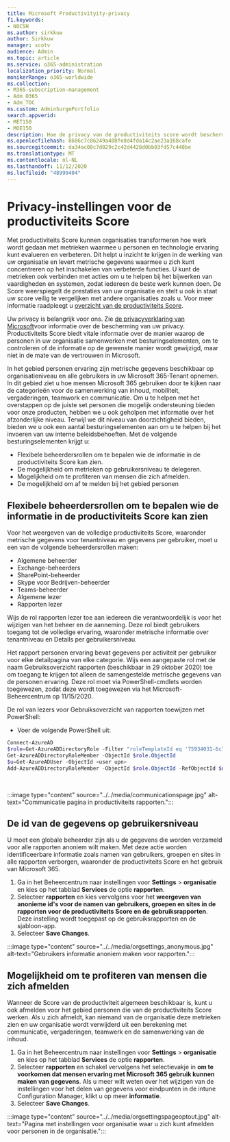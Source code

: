 ```yaml
---
title: Microsoft Productivityity-privacy
f1.keywords:
- NOCSH
ms.author: sirkkuw
author: Sirkkuw
manager: scotv
audience: Admin
ms.topic: article
ms.service: o365-administration
localization_priority: Normal
monikerRange: o365-worldwide
ms.collection:
- M365-subscription-management
- Adm_O365
- Adm_TOC
ms.custom: AdminSurgePortfolio
search.appverid:
- MET150
- MOE150
description: Hoe de privacy van de productiviteits score wordt beschermd.
ms.openlocfilehash: 8686c7c86249a408fe8d4fda14c2ae23a168cafe
ms.sourcegitcommit: da34ac08c7d029c2c42d4428d0bb03fd57c448be
ms.translationtype: MT
ms.contentlocale: nl-NL
ms.lasthandoff: 11/12/2020
ms.locfileid: "48999404"
---
```

# <a name="privacy-controls-for-productivity-score"></a>Privacy-instellingen voor de productiviteits Score

Met productiviteits Score kunnen organisaties transformeren hoe werk wordt gedaan met metrieken waarmee u personen en technologie ervaring kunt evalueren en verbeteren. Dit helpt u inzicht te krijgen in de werking van uw organisatie en levert metrische gegevens waarmee u zich kunt concentreren op het inschakelen van verbeterde functies.  U kunt de metrieken ook verbinden met acties om u te helpen bij het bijwerken van vaardigheden en systemen, zodat iedereen de beste werk kunnen doen. De Score weerspiegelt de prestaties van uw organisatie en stelt u ook in staat uw score veilig te vergelijken met andere organisaties zoals u.  Voor meer informatie raadpleegt u [overzicht van de productiviteits Score](productivity-score.md).

Uw privacy is belangrijk voor ons. Zie [de privacyverklaring van Microsoft](https://privacy.microsoft.com/privacystatement)voor informatie over de bescherming van uw privacy. Productiviteits Score biedt vitale informatie over de manier waarop de personen in uw organisatie samenwerken met besturingselementen, om te controleren of de informatie op de gewenste manier wordt gewijzigd, maar niet in de mate van de vertrouwen in Microsoft.

In het gebied personen ervaring zijn metrische gegevens beschikbaar op organisatieniveau en alle gebruikers in uw Microsoft 365-Tenant opnemen. In dit gebied ziet u hoe mensen Microsoft 365 gebruiken door te kijken naar de categorieën voor de samenwerking van inhoud, mobiliteit, vergaderingen, teamwork en communicatie. Om u te helpen met het overstappen op de juiste set personen die mogelijk ondersteuning bieden voor onze producten, hebben we u ook geholpen met informatie over het afzonderlijke niveau. Terwijl we dit niveau van doorzichtigheid bieden, bieden we u ook een aantal besturingselementen aan om u te helpen bij het invoeren van uw interne beleidsbehoeften.
Met de volgende besturingselementen krijgt u:

- Flexibele beheerdersrollen om te bepalen wie de informatie in de productiviteits Score kan zien.
- De mogelijkheid om metrieken op gebruikersniveau te delegeren.
- Mogelijkheid om te profiteren van mensen die zich afmelden.
- De mogelijkheid om af te melden bij het gebied personen

## <a name="flexible-admin-roles-to-control-who-can-see-the-information-in-productivity-score"></a>Flexibele beheerdersrollen om te bepalen wie de informatie in de productiviteits Score kan zien

Voor het weergeven van de volledige productiviteits Score, waaronder metrische gegevens voor tenantniveau en gegevens per gebruiker, moet u een van de volgende beheerdersrollen maken:

- Algemene beheerder
- Exchange-beheerders
- SharePoint-beheerder
- Skype voor Bedrijven-beheerder
- Teams-beheerder
- Algemene lezer
- Rapporten lezer

Wijs de rol rapporten lezer toe aan iedereen die verantwoordelijk is voor het wijzigen van het beheer en de aanneming. Deze rol biedt gebruikers toegang tot de volledige ervaring, waaronder metrische informatie over tenantniveau en Details per gebruikersniveau.

Het rapport personen ervaring bevat gegevens per activiteit per gebruiker voor elke detailpagina van elke categorie. Wijs een aangepaste rol met de naam Gebruiksoverzicht rapporten (beschikbaar in 29 oktober 2020) toe om toegang te krijgen tot alleen de samengestelde metrische gegevens van de personen ervaring. Deze rol moet via PowerShell-cmdlets worden toegewezen, zodat deze wordt toegewezen via het Microsoft-Beheercentrum op 11/15/2020.

De rol van lezers voor Gebruiksoverzicht van rapporten toewijzen met PowerShell:

- Voer de volgende PowerShell uit:

```powershell
Connect-AzureAD
$role=Get-AzureADDirectoryRole -Filter "roleTemplateId eq '75934031-6c7e-415a-99d7-48dbd49e875e'"
Get-AzureADDirectoryRoleMember -ObjectId $role.ObjectId
$u=Get-AzureADUser -ObjectId <user upn>
Add-AzureADDirectoryRoleMember -ObjectId $role.ObjectId -RefObjectId $u.ObjectId
```

</br>

:::image type="content" source="../../media/communicationspage.jpg" alt-text="Communicatie pagina in productiviteits rapporten.":::

## <a name="de-identification-of-user-level-metrics"></a>De id van de gegevens op gebruikersniveau

U moet een globale beheerder zijn als u de gegevens die worden verzameld voor alle rapporten anoniem wilt maken. Met deze actie worden identificeerbare informatie zoals namen van gebruikers, groepen en sites in alle rapporten verborgen, waaronder de productiviteits Score en het gebruik van Microsoft 365.

1. Ga in het Beheercentrum naar instellingen voor **Settings**   >   **organisatie** en kies op het tabblad **Services** de optie **rapporten**.
2. Selecteer  **rapporten** en kies vervolgens voor het  **weergeven van anonieme id's voor de namen van gebruikers, groepen en sites in de rapporten voor de productiviteits Score en de gebruiksrapporten**. Deze instelling wordt toegepast op de gebruiksrapporten en de sjabloon-app.
3. Selecteer  **Save Changes**.

:::image type="content" source="../../media/orgsettings_anonymous.jpg" alt-text="Gebruikers informatie anoniem maken voor rapporten.":::

## <a name="capability-to-opt-out-of-people-experiences"></a>Mogelijkheid om te profiteren van mensen die zich afmelden

Wanneer de Score van de productiviteit algemeen beschikbaar is, kunt u ook afmelden voor het gebied personen die van de productiviteits Score werken. Als u zich afmeldt, kan niemand van de organisatie deze metrieken zien en uw organisatie wordt verwijderd uit een berekening met communicatie, vergaderingen, teamwerk en de samenwerking van de inhoud.

1. Ga in het Beheercentrum naar instellingen voor **Settings**   >   **organisatie** en kies op het tabblad **Services** de optie **rapporten**.
2. Selecteer  **rapporten** en schakel vervolgens het selectievakje in  **om te voorkomen dat mensen ervaring met Microsoft 365 gebruik kunnen maken van gegevens**. Als u meer wilt weten over het wijzigen van de instellingen voor het delen van gegevens voor eindpunten in de intune Configuration Manager, klikt u op meer **informatie**.
3. Selecteer  **Save Changes**.

:::image type="content" source="../../media/orgsettingspageoptout.jpg" alt-text="Pagina met instellingen voor organisatie waar u zich kunt afmelden voor personen in de organisatie.":::